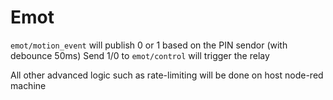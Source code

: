 # Emot

`emot/motion_event` will publish 0 or 1 based on the PIN sendor (with debounce 50ms)
Send 1/0 to `emot/control` will trigger the relay

All other advanced logic such as rate-limiting will be done on host node-red machine